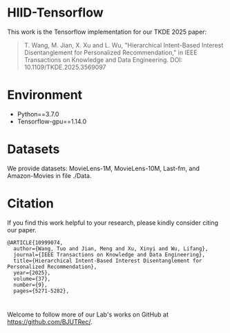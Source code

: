 # HIID-Tensorflow
This work is the Tensorflow implementation for our TKDE 2025 paper:      

> T. Wang, M. Jian, X. Xu and L. Wu, "Hierarchical Intent-Based Interest Disentanglement for Personalized Recommendation," in IEEE Transactions on Knowledge and Data Engineering. DOI: 10.1109/TKDE.2025.3569097

# Environment
- Python==3.7.0
- Tensorflow-gpu==1.14.0

# Datasets
We provide datasets: MovieLens-1M, MovieLens-10M, Last-fm, and Amazon-Movies in file ./Data. 

# Citation
If you find this work helpful to your research, please kindly consider citing our paper.

```
@ARTICLE{10999074,
  author={Wang, Tuo and Jian, Meng and Xu, Xinyi and Wu, Lifang},
  journal={IEEE Transactions on Knowledge and Data Engineering}, 
  title={Hierarchical Intent-Based Interest Disentanglement for Personalized Recommendation}, 
  year={2025},
  volume={37},
  number={9},
  pages={5271-5282},
```

# 
Welcome to follow more of our Lab's works on GitHub at https://github.com/BJUTRec/.
